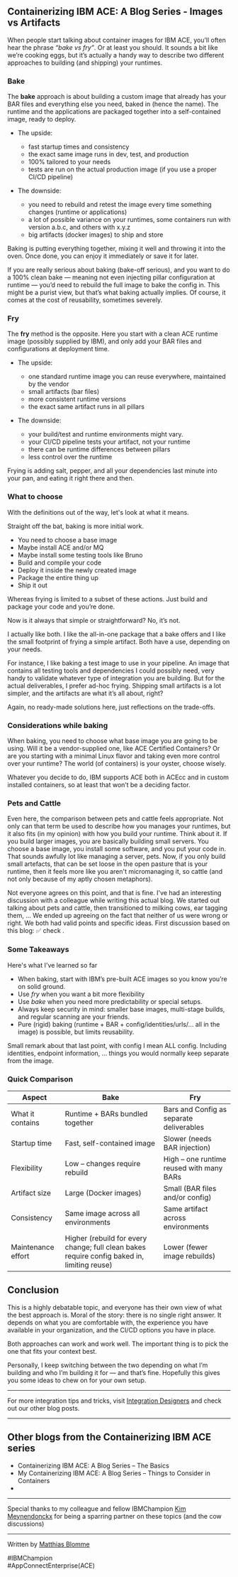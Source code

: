 ## Containerizing IBM ACE: A Blog Series - Images vs Artifacts

When people start talking about container images for IBM ACE, you’ll often hear the phrase *“bake vs fry”*. Or at least 
you should. It sounds a bit like we’re cooking eggs, but it’s actually a handy way to describe two different approaches 
to building (and shipping) your runtimes.

### Bake

The **bake** approach is about building a custom image that already has your BAR files and everything else you need, 
baked in (hence the name). The runtime and the applications are packaged together into a self-contained image, ready 
to deploy.

* The upside:

    * fast startup times and consistency
    * the exact same image runs in dev, test, and production
    * 100% tailored to your needs
    * tests are run on the actual production image (if you use a proper CI/CD pipeline)
* The downside:

    * you need to rebuild and retest the image every time something changes (runtime or applications)
    * a lot of possible variance on your runtimes, some containers run with version a.b.c, and others with x.y.z
    * big artifacts (docker images) to ship and store

Baking is putting everything together, mixing it well and throwing it into the oven. Once done, you can enjoy it 
immediately or save it for later.

If you are really serious about baking (bake-off serious), and you want to do a 100% clean bake — meaning not even 
injecting pillar configuration at runtime — you’d need to rebuild the full image to bake the config in. This might be a 
purist view, but that’s what baking actually implies. Of course, it comes at the cost of reusability, sometimes severely.

### Fry

The **fry** method is the opposite. Here you start with a clean ACE runtime image (possibly supplied by IBM), and only 
add your BAR files and configurations at deployment time.

* The upside:

    * one standard runtime image you can reuse everywhere, maintained by the vendor
    * small artifacts (bar files)
    * more consistent runtime versions
    * the exact same artifact runs in all pillars
* The downside:

    * your build/test and runtime environments might vary.
    * your CI/CD pipeline tests your artifact, not your runtime
    * there can be runtime differences between pillars
    * less control over the runtime

Frying is adding salt, pepper, and all your dependencies last minute into your pan, and eating it right there and then.

### What to choose

With the definitions out of the way, let's look at what it means.

Straight off the bat, baking is more initial work.

* You need to choose a base image
* Maybe install ACE and/or MQ
* Maybe install some testing tools like Bruno
* Build and compile your code
* Deploy it inside the newly created image
* Package the entire thing up
* Ship it out

Whereas frying is limited to a subset of these actions. Just build and package your code and you’re done.

Now is it always that simple or straightforward? No, it’s not.

I actually like both. I like the all-in-one package that a bake offers and I like the small footprint of frying a simple 
artifact. Both have a use, depending on your needs.

For instance, I like baking a test image to use in your pipeline. An image that contains all testing tools and dependencies 
I could possibly need, very handy to validate whatever type of integration you are building. But for the actual deliverables, 
I prefer ad-hoc frying. Shipping small artifacts is a lot simpler, and the artifacts are what it’s all about, right?

Again, no ready-made solutions here, just reflections on the trade-offs.

### Considerations while baking

When baking, you need to choose what base image you are going to be using. Will it be a vendor-supplied one, like ACE 
Certified Containers? Or are you starting with a minimal Linux flavor and taking even more control over your runtime? 
The world (of containers) is your oyster, choose wisely.

Whatever you decide to do, IBM supports ACE both in ACEcc and in custom installed containers, so at least that won’t be 
a deciding factor.


### Pets and Cattle

Even here, the comparison between pets and cattle feels appropriate. Not only can that term be used to describe how you 
manages your runtimes, but it also fits (in my opinion) with how you build your runtime. Think about it. If you build 
larger images, you are basically building small servers. You choose a base image, you install some software, and you put 
your code in. That sounds awfully lot like managing a server, pets. Now, if you only build small artefacts, that can 
be set loose in the open pasture that is your runtime, then it feels more like you aren't micromanaging it, so cattle 
(and not only because of my aptly chosen metaphors).

Not everyone agrees on this point, and that is fine. I've had an interesting discussion with a colleague while writing 
this actual blog. We started out talking about pets and cattle, then transitioned to milking cows, ear tagging them, ... 
We ended up agreeing on the fact that neither of us were wrong or right. We both had valid points and specific ideas. 
First discussion based on this blog: ✅ check .


### Some Takeaways

Here's what I've learned so far

* When baking, start with IBM’s pre-built ACE images so you know you’re on solid ground.
* Use *fry* when you want a bit more flexibility
* Use *bake* when you need more predictability or special setups.
* Always keep security in mind: smaller base images, multi-stage builds, and regular scanning are your friends.
* Pure (rigid) baking (runtime + BAR + config/identities/urls/... all in the image) is possible, but limits reusability.

Small remark about that last point, with config I mean ALL config. Including identities, endpoint information, ... things 
you would normally keep separate from the image.


### Quick Comparison

| Aspect             | Bake                                                                                        | Fry                                      |
| ------------------ |---------------------------------------------------------------------------------------------| ---------------------------------------- |
| What it contains   | Runtime + BARs bundled together                                                             | Bars and Config as separate deliverables |
| Startup time       | Fast, self-contained image                                                                  | Slower (needs BAR injection)             |
| Flexibility        | Low – changes require rebuild                                                               | High – one runtime reused with many BARs |
| Artifact size      | Large (Docker images)                                                                       | Small (BAR files and/or config)          |
| Consistency        | Same image across all environments                                                          | Same artifact across environments        |
| Maintenance effort | Higher (rebuild for every change; full clean bakes require config baked in, limiting reuse) | Lower (fewer image rebuilds)             |

## Conclusion

This is a highly debatable topic, and everyone has their own view of what the best approach is. Moral of the story: there is no single right answer. It depends on what you are comfortable with, the experience you have available in your organization, and the CI/CD options you have in place.

Both approaches can work and work well. The important thing is to pick the one that fits your context best.

Personally, I keep switching between the two depending on what I’m building and who I’m building it for — and that’s fine. Hopefully this gives you some ideas to chew on for your own setup.

---

For more integration tips and tricks, visit [Integration Designers](https://integrationdesigners.com/blog/) and check out our other blog posts.

---

## Other blogs from the Containerizing IBM ACE series

* Containerizing IBM ACE: A Blog Series – The Basics
* My Containerizing IBM ACE: A Blog Series – Things to Consider in Containers
*

---

Special thanks to my colleague and fellow IBMChampion [Kim Meynendonckx](https://community.ibm.com/community/user/people/kim-meynendonckx) 
for being a sparring partner on these topics (and the cow discussions)

---

Written by [Matthias Blomme](https://www.linkedin.com/in/matthiasblomme/)

\#IBMChampion \
\#AppConnectEnterprise(ACE)
